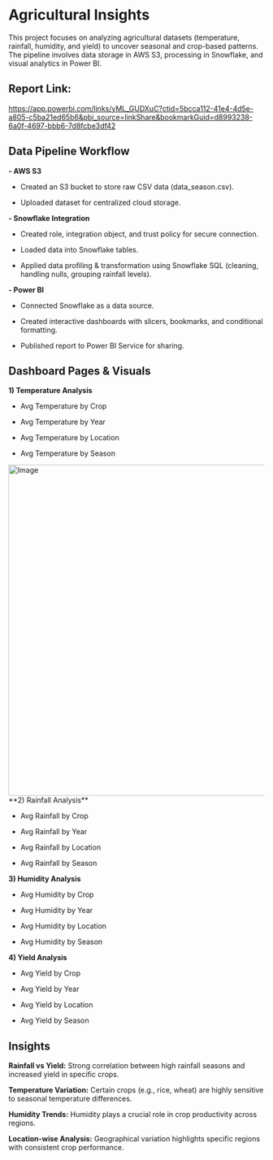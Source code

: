 # Agricultural Insights
This project focuses on analyzing agricultural datasets (temperature, rainfall, humidity, and yield) to uncover seasonal and crop-based patterns.
The pipeline involves data storage in AWS S3, processing in Snowflake, and visual analytics in Power BI.

## Report Link:
https://app.powerbi.com/links/yML_GUDXuC?ctid=5bcca112-41e4-4d5e-a805-c5ba21ed65b6&pbi_source=linkShare&bookmarkGuid=d8993238-6a0f-4697-bbb6-7d8fcbe3df42

## Data Pipeline Workflow

**- AWS S3**

-  Created an S3 bucket to store raw CSV data (data_season.csv).

-  Uploaded dataset for centralized cloud storage.

**- Snowflake Integration**

-  Created role, integration object, and trust policy for secure connection.

-  Loaded data into Snowflake tables.

-  Applied data profiling & transformation using Snowflake SQL (cleaning, handling nulls, grouping rainfall levels).

**- Power BI**

-  Connected Snowflake as a data source.

-  Created interactive dashboards with slicers, bookmarks, and conditional formatting.

-  Published report to Power BI Service for sharing.

## Dashboard Pages & Visuals

**1) Temperature Analysis**

- Avg Temperature by Crop

- Avg Temperature by Year

- Avg Temperature by Location

- Avg Temperature by Season
<img width="1153" height="652" alt="Image" src="https://github.com/user-attachments/assets/15b331b2-949a-443f-af57-8d7a4d71ce5a" />
**2) Rainfall Analysis**

- Avg Rainfall by Crop

- Avg Rainfall by Year

- Avg Rainfall by Location

- Avg Rainfall by Season

**3) Humidity Analysis**

- Avg Humidity by Crop

- Avg Humidity by Year

- Avg Humidity by Location

- Avg Humidity by Season

**4) Yield Analysis**

- Avg Yield by Crop

- Avg Yield by Year

- Avg Yield by Location

- Avg Yield by Season

 ## Insights

**Rainfall vs Yield:** Strong correlation between high rainfall seasons and increased yield in specific crops.

**Temperature Variation:** Certain crops (e.g., rice, wheat) are highly sensitive to seasonal temperature differences.

**Humidity Trends:** Humidity plays a crucial role in crop productivity across regions.

**Location-wise Analysis:** Geographical variation highlights specific regions with consistent crop performance.

